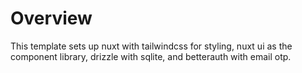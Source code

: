 # Overview

This template sets up nuxt with tailwindcss for styling, nuxt ui as the component library, drizzle with sqlite, and betterauth with email otp.
